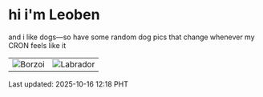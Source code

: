 # hi i'm Leoben

and i like dogs—so have some random dog pics that change whenever my CRON feels like it

|  |  |
|--------|----------|
| ![Borzoi](https://random-dog-vercel.vercel.app/api/random-borzoi?v=1760588314) | ![Labrador](https://random-dog-vercel.vercel.app/api/random-labrador?v=1760588314) |

Last updated: 2025-10-16 12:18 PHT

